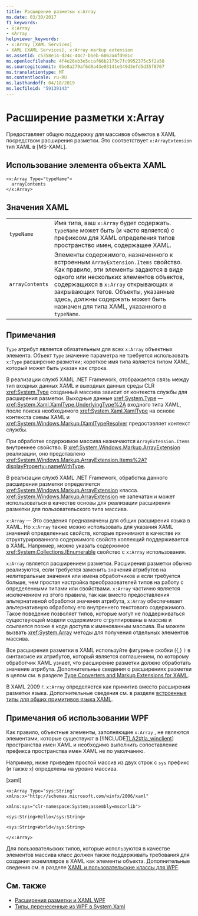 ```yaml
---
title: Расширение разметки x:Array
ms.date: 03/30/2017
f1_keywords:
- x:Array
- xArray
helpviewer_keywords:
- x:Array [XAML Services]
- XAML [XAML Services], x:Array markup extension
ms.assetid: c5358e14-d24c-44c7-b5eb-6062a4fd981c
ms.openlocfilehash: 4f4e26eb3e5ccaf66b2173c7fc9952375c5f2a58
ms.sourcegitcommit: 0be8a279af6d8a43e03141e349d3efd5d35f8767
ms.translationtype: MT
ms.contentlocale: ru-RU
ms.lasthandoff: 04/18/2019
ms.locfileid: "59139143"
---
```

# <a name="xarray-markup-extension"></a>Расширение разметки x:Array
Предоставляет общую поддержку для массивов объектов в XAML посредством расширения разметки. Это соответствует `x:ArrayExtension` тип XAML в [MS-XAML].  
  
## <a name="xaml-object-element-usage"></a>Использование элемента объекта XAML  
  
```  
<x:Array Type="typeName">  
  arrayContents  
</x:Array>  
```  
  
## <a name="xaml-values"></a>Значения XAML  
  
|||  
|-|-|  
|`typeName`|Имя типа, ваш `x:Array` будет содержать. `typeName` может быть (и часто является) с префиксом для XAML определения типов пространство имен, содержащее XAML.|  
|`arrayContents`|Элементы содержимого, назначенного к встроенным `ArrayExtension.Items` свойство. Как правило, эти элементы задаются в виде одного или нескольких элементов объектов, содержащихся в `x:Array` открывающих и закрывающих тегов. Объекты, указанные здесь, должны содержать может быть назначен для типа XAML, указанного в `typeName`.|  
  
## <a name="remarks"></a>Примечания  
 `Type` атрибут является обязательным для всех `x:Array` объектных элемента. Объект `Type` значение параметра не требуется использовать `x:Type` расширение разметки; короткое имя типа является типом XAML, который может быть указан как строка.  
  
 В реализации служб XAML .NET Framework, отображается связь между тип входных данных XAML и выходных данных среды CLR <xref:System.Type> созданный массива зависит от контекста службы для расширения разметки. Выходные данные <xref:System.Type> — <xref:System.Xaml.XamlType.UnderlyingType%2A> входного типа XAML, после поиска необходимого <xref:System.Xaml.XamlType> на основе контекста схемы XAML и <xref:System.Windows.Markup.IXamlTypeResolver> предоставляет контекст службы.  
  
 При обработке содержимое массива назначаются `ArrayExtension.Items` внутреннее свойство. В <xref:System.Windows.Markup.ArrayExtension> реализации, оно представлено <xref:System.Windows.Markup.ArrayExtension.Items%2A?displayProperty=nameWithType>.  
  
 В реализации служб XAML .NET Framework, обработка данного расширения разметки определяется <xref:System.Windows.Markup.ArrayExtension> класса. <xref:System.Windows.Markup.ArrayExtension> не запечатан и может использоваться в качестве основы для реализации расширения разметки для пользовательского типа массива.  
  
 `x:Array` — Это сведения предназначены для общих расширения языка в XAML. Но `x:Array` также можно использовать для указания XAML значений определенных свойств, которые принимают в качестве их структурированного содержимого свойств коллекций поддерживается в XAML. Например, можно указать содержимое <xref:System.Collections.IEnumerable> свойство с `x:Array` использования.  
  
 `x:Array` является расширением разметки. Расширения разметки обычно реализуются, если требуется заменить значения атрибутов на нелитеральные значения или имена обработчиков и если требуется больше, чем простая настройка преобразователей типов на работу с определенными типами или свойствами. `x:Array` частично является исключением из этого правила, так как вместо предоставления альтернативной обработки значения атрибута, `x:Array` обеспечивает альтернативную обработку его внутреннего текстового содержимого. Такое поведение позволяет типов, которые могут не поддерживаться существующей модели содержимого сгруппированы в массив и ссылается позже в коде доступа к именованным массива. Вы можете вызвать <xref:System.Array> методы для получения отдельных элементов массива.  
  
 Все расширения разметки в XAML используйте фигурные скобки ({,} `)` в синтаксисе их атрибутов, который является соглашением, по которому обработчик XAML узнает, что расширение разметки должно обработать значение атрибута. Дополнительные сведения о расширениях разметки в целом см. в разделе [Type Converters and Markup Extensions for XAML](type-converters-and-markup-extensions-for-xaml.md).  
  
 В XAML 2009 г. `x:Array` определяется как примитив вместо расширения разметки языка. Дополнительные сведения см. в разделе [встроенные типы для общих примитивов языка XAML](built-in-types-for-common-xaml-language-primitives.md).  
  
## <a name="wpf-usage-notes"></a>Примечания об использовании WPF  
 Как правило, объектные элементы, заполняющие `x:Array` , не являются элементами, которые существуют в [!INCLUDE[TLA2#tla_winclient](../../../includes/tla2sharptla-winclient-md.md)] пространства имен XAML и необходимо выполнить сопоставление префикса пространства имен XAML не по умолчанию.  
  
 Например, ниже приведен простой массив из двух строк с `sys` префикс (и также `x`) определены на уровне массива.  
  
 [xaml]  
  
 `<x:Array Type="sys:String" xmlns:x="http://schemas.microsoft.com/winfx/2006/xaml"`  
  
 `xmlns:sys="clr-namespace:System;assembly=mscorlib">`  
  
 `<sys:String>Hello</sys:String>`  
  
 `<sys:String>World</sys:String>`  
  
 `</x:Array>`  
  
 Для пользовательских типов, которые используются в качестве элементов массива класс должен также поддерживать требования для создания экземпляров в XAML как элементы объекта. Дополнительные сведения см. в разделе [XAML и пользовательские классы для WPF](../wpf/advanced/xaml-and-custom-classes-for-wpf.md).  
  
## <a name="see-also"></a>См. также

- [Расширения разметки и XAML WPF](../wpf/advanced/markup-extensions-and-wpf-xaml.md)
- [Типы, перенесенные из WPF в System.Xaml](types-migrated-from-wpf-to-system-xaml.md)

